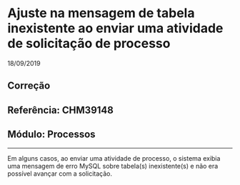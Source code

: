 # Ajuste na mensagem de tabela inexistente ao enviar uma atividade de solicitação de processo
18/09/2019
## Correção
## Referência: CHM39148
## Módulo: Processos
***

Em alguns casos, ao enviar uma atividade de processo, o sistema exibia uma mensagem de erro MySQL sobre tabela(s) inexistente(s) e não era possível avançar com a solicitação.